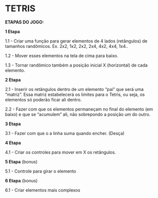 # TETRIS

**ETAPAS DO JOGO:**

**1 Etapa**

1.1 - Criar uma função para gerar elementos de 4 lados (retângulos) de tamanhos randômicos.
Ex. 2x2, 1x2, 2x2, 2x4, 4x2, 4x4, 1x4..

1.2 - Mover esses elementos na tela de cima para baixo.

1.3 - Tornar randômico também a posição inicial X (horizontal) de cada elemento.

**2 Etapa**

2.1 - Inserir os retângulos  dentro de um elemento “pai” que será uma “matriz”.  Essa matriz estabelecerá os limites para o Tetris, ou seja, os elementos só poderão ficar ali dentro.

2.2 - Fazer com que os elementos permaneçam no final do elemento (em baixo) e que se “acumulem” ali, não sobrepondo a posição um do outro.

**3 Etapa**

3.1 - Fazer com que o a linha suma quando encher. (Desça)

**4 Etapa**

4.1 - Criar os controles para mover em X os retângulos.

**5 Etapa** (bonus)

5.1 - Controle para girar o elemento

**6 Etapa** (bonus)

6.1 - Criar elementos mais complexos
